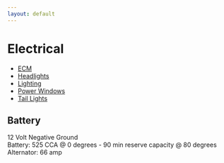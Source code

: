 ```yaml
---
layout: default
---
```


# Electrical

* [ECM](ecm.md)
* [Headlights](headlights.md)
* [Lighting](lighting.md)
* [Power Windows](windows.md)
* [Tail Lights](taillights.md)

## Battery
12 Volt Negative Ground \
Battery: 525 CCA @ 0 degrees - 90 min reserve capacity @ 80 degrees \
Alternator: 66 amp
